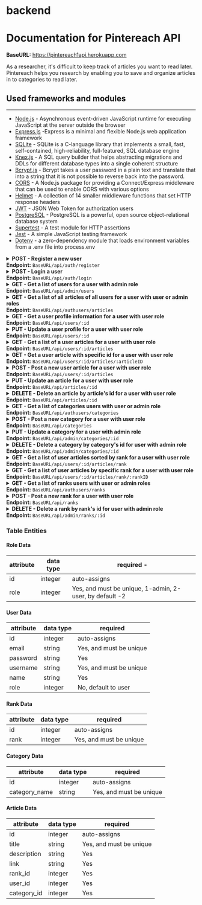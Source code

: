 # backend

# Documentation for Pintereach API

<b>BaseURL:</b> https://pintereach1api.herokuapp.com

As a researcher, it's difficult to keep track of articles you want to read later. Pintereach helps you research by enabling you to save and organize articles in to categories to read later.

## Used frameworks and modules

---

- [Node.js](https://nodejs.org/) - Asynchronous event-driven JavaScript runtime for executing JavaScript at the server outside the browser
- [Express.js](https://expressjs.com/) -Express is a minimal and flexible Node.js web application framework
- [SQLite](https://sqlite.org/) - SQLite is a C-language library that implements a small, fast, self-contained, high-reliability, full-featured, SQL database engine
- [Knex.js](https://knexjs.org/) - A SQL query builder that helps abstracting migrations and DDLs for different database types into a single coherent structure
- [Bcrypt.js](https://www.npmjs.com/package/bcryptjs) - Bcrypt takes a user password in a plain text and translate that into a string that it is not possible to reverse back into the password.
- [CORS](https://www.npmjs.com/package/cors) - A Node.js package for providing a Connect/Express middleware that can be used to enable CORS with various options
- [Helmet](https://www.npmjs.com/package/helmet) - A collection of 14 smaller middleware functions that set HTTP response headers
- [JWT](https://jwt.io/) - JSON Web Token for authorization users
- [PostgreSQL](https://www.postgresql.org/) - PostgreSQL is a powerful, open source object-relational database system
- [Supertest](https://www.npmjs.com/package/supertest) - A test module for HTTP assertions
- [Jest](https://jestjs.io/) - A simple JavaScript testing framework
- [Dotenv](https://www.npmjs.com/package/dotenv) - a zero-dependency module that loads environment variables from a .env file into process.env

<details>
<summary><b>POST - Register a new user</b><br>
<b>Endpoint:</b> <code>BaseURL/api/auth/register</code>
<br>
</summary>
<br>
<br>

Requires an object with a username, password, name, email - all string data types, and role is 1 for admin, and 2 for user:

```
{
	"username": "aaron",
    "password": "qwerty",
    "name": "Aaron",
    "email": "aaron@gmail.com",
    "role": 1
}
```

When successful will return status code of 201 (CREATED), the new user object and a token (example):

```
{
    "data": {
        "id": 5,
        "username": "aaron",
        "name": "Aaron",
        "email": "aaron@gmail.com",
        "role": 1
    },
    "jwt_token": "eyJhbGciOiJIUzI1NiIsInR5cCI6IkpXVCJ9.eyJzdWJqZWN0Ijo1LCJ1c2VybmFtZSI6InVzZXI1Iiwicm9sZSI6MSwiaWF0IjoxNTk3ODc4OTQ2LCJleHAiOjE1OTc4ODYxNDZ9.OAJUXgX_fbQ8djZpFNBxw8ztyPi-FgvPrgv6DlgIILU"
}
```

</details>

<details>
<summary><b>POST - Login a user</b><br>
<b>Endpoint:</b> <code>BaseURL/api/auth/login</code>
<br>
</summary>
<br>
<br>
Requires an object with a username and password, both string data types:

```
{
	"username": "aaron",
	"password": "qwerty"
}
```

When successful will return status code of 200 (OK), the new item object and a token (example):

```
{
    "message": "Welcome to our API, aaron!",
    "jwt_token": "eyJhbGciOiJIUzI1NiIsInR5cCI6IkpXVCJ9.eyJzdWJqZWN0Ijo1LCJ1c2VybmFtZSI6InVzZXI1Iiwicm9sZSI6MSwiaWF0IjoxNTk3ODc4OTk1LCJleHAiOjE1OTc4ODYxOTV9.9qlaKD7OyaS7iDgeNODW7fQpIK3pNxoFhWRcCHHxkmo"
}
```

</details>

<details>
<summary><b>GET - Get a list of users for a user with admin role</b><br>
<b>Endpoint:</b> <code>BaseURL/api/admin/users</code>
<br>
</summary>
<br>
<br>
Admin access restricted endpoint. Token required.
<br>
<br>

When successful will return status code of 200 (OK), and the a list of users:

```
[
    {
        "id": 1,
        "username": "user1",
        "name": "John Doe",
        "email": "john@gmail.com"
    },
    {
        "id": 2,
        "username": "user2",
        "name": "Jane Cimegra",
        "email": "jane@gmail.com"
    },
    {
        "id": 3,
        "username": "user3",
        "name": "Robbin Wilson",
        "email": "robbin@gmail.com"
    },
    {
        "id": 4,
        "username": "user4",
        "name": "Jack Dirreban",
        "email": "jack@gmail.com"
    },
    {
        "id": 5,
        "username": "aaron",
        "name": "Aaron",
        "email": "aaron@gmail.com"
    }
]
```

</details>

<details>
<summary><b>GET - Get a list of all articles of all users for a user with user or admin roles</b><br>
<b>Endpoint:</b> <code>BaseURL/api/authusers/articles</code>

<br>
</summary>
<br>
<br>
User access endpoint. Token required.
<br>
<br>

When successful will return status code of 200 (OK), and the a list of articles:

```
[
    {
        "id": 1,
        "title": "Microbial OmcZ nanowires",
        "description": "Electric field stimulates production of highly conductive microbial OmcZ nanowires",
        "link": "https://www.nature.com/articles/s41589-020-0623-9"
    },
    {
        "id": 2,
        "title": "Anticancer immune response",
        "description": "Targeted glycan degradation potentiates the anticancer immune response in vivo",
        "link": "https://www.nature.com/articles/s41589-020-0622-x"
    },
    {
        "id": 3,
        "title": "New Habit",
        "description": "How Long Does it Actually Take to Form a New Habit? (Backed by Science)",
        "link": "https://jamesclear.com/new-habit"
    },
    {
        "id": 4,
        "title": "SARS-CoV-2 spike proteins",
        "description": "Structures and distributions of SARS-CoV-2 spike proteins on intact virions",
        "link": "https://www.nature.com/articles/s41586-020-2665-2"
    },
    {
        "id": 5,
        "title": "The Power of Synaptic Pruning",
        "description": "How to Build New Habits by Taking Advantage of Old Ones",
        "link": "https://www.nature.com/articles/s41586-020-2665-2"
    }
]
```

</details>

<details>
<summary><b>GET - Get a user profile information for a user with user role</b><br>
<b>Endpoint:</b> <code>BaseURL/api/users/:id</code>
<br>
</summary>
<br>
<br>
User access restricted endpoint. Token required.
<br>
<br>

When successful will return status code of 200 (OK), and the a user profile information:

```
[
    {
        "id": 2,
        "username": "user2",
        "name": "Jane Cimegra",
        "email": "jane@gmail.com",
        "role": 2
    }
]
```

</details>

<details>
<summary><b>PUT - Update a user profile for a user with user role</b><br>
<b>Endpoint:</b> <code>BaseURL/api/users/:id</code>
<br>
</summary>
<br>
<br>
User access restricted endpoint. Token required.
<br>
<br>
Requires an object with fildes that will be updated:

```
{
    "username": "user5",
    "name": "Masha",
    "email": "masha@gmail.com",
    "role": 2

}
```

When successful will return status code of 200 (OK), and an updated user object :

```
{
    "id": 6,
    "username": "user51",
    "name": "Masha1",
    "email": "mash1a@gmail.com",
    "role": 2
}
```

</details>

<details>
<summary><b>GET - Get a list of a user articles for a user with user role</b><br>
<b>Endpoint:</b> <code>BaseURL/api/users/:id/articles</code>
<br>
</summary>
<br>
<br>
User access restricted endpoint. Token required.
<br>
<br>

When successful will return status code of 200 (OK), and the a list of articles of a user with id:

```
[
    {
        "article_id": 2,
        "user_id": 2,
        "title": "Anticancer immune response",
        "description": "Targeted glycan degradation potentiates the anticancer immune response in vivo",
        "link": "https://www.nature.com/articles/s41589-020-0622-x",
        "category_name": "Hypotheses",
        "category_id": 2,
        "rank_id": 4
    },
    {
        "article_id": 4,
        "user_id": 2,
        "title": "SARS-CoV-2 spike proteins",
        "description": "Structures and distributions of SARS-CoV-2 spike proteins on intact virions",
        "link": "https://www.nature.com/articles/s41586-020-2665-2",
        "category_name": "Research",
        "category_id": 1,
        "rank_id": 1
    }
]
```

</details>

<details>
<summary><b>GET - Get a user article with specific id for a user with user role</b><br>
<b>Endpoint:</b> <code>BaseURL/api/users/:id/articles/:articleID</code>
<br>
</summary>
<br>
<br>
User access restricted endpoint. Token required.
<br>
<br>

When successful will return status code of 200 (OK), and the a user article with articleID:

```
[
    {
        "article_id": 2,
        "user_id": 2,
        "title": "Anticancer immune response",
        "description": "Targeted glycan degradation potentiates the anticancer immune response in vivo",
        "link": "https://www.nature.com/articles/s41589-020-0622-x",
        "category_name": "Hypotheses",
        "category_id": 2,
        "rank_id": 4
    }
]
```

</details>

<details>
<summary><b>POST - Post a new user article for a user with user role</b><br>
<b>Endpoint:</b> <code>BaseURL/api/users/:id/articles</code>
<br>
</summary>
<br>
<br>
User access restricted endpoint. Token required.
<br>
<br>
Requires an object with a title, description, link, category_id, and rank_id:

```
{
    "title": "The New Power Article",
      "description": "How to Build Article created by user2",
      "link": "https://www.nature.com/articles/s41586-020-2665-2",
      "category_id": 3,

      "rank_id": 4

}
```

When successful will return status code of 201 (CREATED), and new article object :

```
{
    "id": 7,
    "title": "The New Power Article",
    "description": "How to Build Article created by user2",
    "link": "https://www.nature.com/articles/s41586-020-2665-2",
    "rank_id": 4,
    "user_id": 2,
    "category_id": 3
}
```

</details>

<details>
<summary><b>PUT - Update an article for a user with user role</b><br>
<b>Endpoint:</b> <code>BaseURL/api/articles/:id</code>
<br>
</summary>
<br>
<br>
User access restricted endpoint. Token required.
<br>
<br>
Requires an object with fildes that will be updated:

```
{
    "title": "The New Power Article",
      "description": "How to Build Article",
      "link": "https://www.nature.com/articles/s41586-020-2665-2",
      "category_id": 2,

      "rank_id": 1

}
```

When successful will return status code of 200 (OK), and an updated article object :

```
{
    "id": 7,
    "title": "The New Power Article updated by user2",
    "description": "How to Build Article updated by user2",
    "link": "https://www.nature.com/articles/s41586-020-2665-2",
    "rank_id": 1,
    "user_id": 2,
    "category_id": 2
}
```

</details>

<details>
<summary><b>DELETE - Delete an article by article's id for a user with user role</b><br>
<b>Endpoint:</b> <code>BaseURL/api/articles/:id</code>
<br>
</summary>
<br>
<br>
User access restricted endpoint. Token required.
<br>
<br>
No body required in the request. 
<br>
<br>
When successful will return an HTTP status code of 200 (OK) and an id of the deleted article. Here is an example:

```
{
    7
}
```

</details>

<details>
<summary><b>GET - Get a list of categories  users with user or admin role</b><br>
<b>Endpoint:</b> <code>BaseURL/api/authusers/categories</code>
<br>
</summary>
<br>
<br>
User access endpoint. Token required.
<br>
<br>

When successful will return status code of 200 (OK), and the a list of categories:

```
[
    {
        "id": 1,
        "category_name": "Research"
    },
    {
        "id": 2,
        "category_name": "Hypotheses"
    },
    {
        "id": 3,
        "category_name": "Commentaries"
    },
    {
        "id": 4,
        "category_name": "Psychology"
    }
]
```

</details>

<details>
<summary><b>POST - Post a new category for a user with user role</b><br>
<b>Endpoint:</b> <code>BaseURL/api/categories</code>
<br>
</summary>
<br>
<br>
User access restricted endpoint. Token required.
<br>
<br>
Requires an object with a category_name:

```
{

        "category_name": "Archaeology"
    }
```

When successful will return status code of 201 (CREATED), and new category object :

```
{
    "id": 7,
    "category_name": "Archaeology"
}
```

</details>

<details>
<summary><b>PUT - Update a category for a user with admin role</b><br>
<b>Endpoint:</b> <code>BaseURL/api/admin/categories/:id</code>
<br>
</summary>
<br>
<br>
Admin access restricted endpoint. Token required.
<br>
<br>
Requires an object with fildes that will be updated:

```
{

        "category_name": "Archaeology IIV"
    }
```

When successful will return status code of 200 (OK), and an updated category object :

```
{
    "id": 7,
    "category_name": "Archaeology IIV"
}
```

</details>

<details>
<summary><b>DELETE - Delete a category by category's id for user with admin role</b><br>
<b>Endpoint:</b> <code>BaseURL/api/admin/categories/:id</code>
<br>
</summary>
<br>
<br>
Admin access restricted endpoint. Token required.
<br>
<br>
No body required in the request. Category will be deleted if it is not exist in any articles.
<br>
<br>
When successful will return an HTTP status code of 200 (OK) and an id of the deleted category. Here is an example:

```
{
    7
}
```

</details>

<details>
<summary><b>GET - Get a list of user articles sorted by rank for a user with user role</b><br>
<b>Endpoint:</b> <code>BaseURL/api/users/:id/articles/rank</code>
<br>
</summary>
<br>
<br>
User access restricted endpoint. Token required.
<br>
<br>

When successful will return status code of 200 (OK), and the a list of articles, sorted by rank:

```
[
    {
        "rank": 1,
        "user_id": 2,
        "article_id": 4,
        "title": "SARS-CoV-2 spike proteins",
        "description": "Structures and distributions of SARS-CoV-2 spike proteins on intact virions",
        "link": "https://www.nature.com/articles/s41586-020-2665-2",
        "category_name": "Research",
        "category_id": 1
    },
    {
        "rank": 4,
        "user_id": 2,
        "article_id": 2,
        "title": "Anticancer immune response",
        "description": "Targeted glycan degradation potentiates the anticancer immune response in vivo",
        "link": "https://www.nature.com/articles/s41589-020-0622-x",
        "category_name": "Hypotheses",
        "category_id": 2
    }
]
```

</details>

<details>
<summary><b>GET - Get a list of user articles  by specific rank for a user with user role</b><br>
<b>Endpoint:</b> <code>BaseURL/api/users/:id/articles/rank/:rankID</code>
<br>
</summary>
<br>
<br>
User access restricted endpoint. Token required.
<br>
<br>

When successful will return status code of 200 (OK), and the a list of articles with specific rank:

```
[
    {
        "rank": 4,
        "user_id": 2,
        "article_id": 2,
        "title": "Anticancer immune response",
        "description": "Targeted glycan degradation potentiates the anticancer immune response in vivo",
        "link": "https://www.nature.com/articles/s41589-020-0622-x",
        "category_name": "Hypotheses",
        "category_id": 2
    }
]
```

</details>

<details>
<summary><b>GET - Get a list of ranks  users with user or admin roles</b><br>
<b>Endpoint:</b> <code>BaseURL/api/authusers/ranks</code>
<br>
</summary>
<br>
<br>
User or admin access endpoint. Token required.
<br>
<br>

When successful will return status code of 200 (OK), and the a list of ranks:

```
[
    {
        "id": 1,
        "rank": 1
    },
    {
        "id": 2,
        "rank": 2
    },
    {
        "id": 3,
        "rank": 3
    },
    {
        "id": 4,
        "rank": 4
    }

]
```

</details>
<details>
<summary><b>POST - Post a new rank for a user with user role</b><br>
<b>Endpoint:</b> <code>BaseURL/api/ranks</code>
<br>
</summary>
<br>
<br>
User access restricted endpoint. Token required.
<br>
<br>
Requires an object with a rank:

```
{
    "rank": 5
}
```

When successful will return status code of 201 (CREATED), and new rank object :

```
{
    "id": 5,
    "rank": 5
}
```

</details>

<details>
<summary><b>DELETE - Delete a rank by rank's id for user with admin role</b><br>
<b>Endpoint:</b> <code>BaseURL/api/admin/ranks/:id</code>
<br>
</summary>
<br>
<br>
Admin access restricted endpoint. Token required.
<br>
<br>
No body required in the request. Rank will be deleted if it is not exist in any articles.
<br>
<br>
When successful will return an HTTP status code of 200 (OK) and an id of the deleted rank id. Here is an example:

```
{
    7
}
```

</details>

### Table Entities

#### Role Data

| attribute | data type | required -                                              |
| --------- | --------- | ------------------------------------------------------- |
| id        | integer   | auto-assigns                                            |
| role      | integer   | Yes, and must be unique, 1-admin, 2-user, by default -2 |

#### User Data

| attribute | data type | required                |
| --------- | --------- | ----------------------- |
| id        | integer   | auto-assigns            |
| email     | string    | Yes, and must be unique |
| password  | string    | Yes                     |
| username  | string    | Yes, and must be unique |
| name      | string    | Yes                     |
| role      | integer   | No, default to user     |

#### Rank Data

| attribute | data type | required                |
| --------- | --------- | ----------------------- |
| id        | integer   | auto-assigns            |
| rank      | integer   | Yes, and must be unique |

#### Category Data

| attribute     | data type | required                |
| ------------- | --------- | ----------------------- |
| id            | integer   | auto-assigns            |
| category_name | string    | Yes, and must be unique |

#### Article Data

| attribute   | data type | required                |
| ----------- | --------- | ----------------------- |
| id          | integer   | auto-assigns            |
| title       | string    | Yes, and must be unique |
| description | string    | Yes                     |
| link        | string    | Yes                     |
| rank_id     | integer   | Yes                     |
| user_id     | integer   | Yes                     |
| category_id | integer   | Yes                     |
